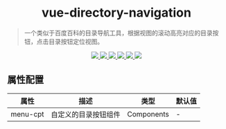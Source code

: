 <h1 align="center">
	vue-directory-navigation
</h1>

> 一个类似于百度百科的目录导航工具，根据视图的滚动高亮对应的目录按钮，点击目录按钮定位视图。

<p align="center">
  <a href="http://img.shields.io/travis/txs1992/vue-directory-navigation.svg">
    <img src="http://img.shields.io/travis/txs1992/vue-directory-navigation.svg" />
  </a>
  <a href="https://img.shields.io/npm/dt/vue-directory-navigation.svg">
    <img src="https://img.shields.io/npm/dt/vue-directory-navigation.svg" />
  </a>
  <a href="https://img.shields.io/npm/dm/vue-directory-navigation.svg">
    <img src="https://img.shields.io/npm/dm/vue-directory-navigation.svg" />
  </a>
  <a href="https://img.shields.io/npm/v/vue-directory-navigation.svg">
    <img src="https://img.shields.io/npm/v/vue-directory-navigation.svg" />
  </a>
  <a href="https://img.shields.io/npm/l/vue-directory-navigation.svg">
    <img src="https://img.shields.io/npm/l/vue-directory-navigation.svg" />
  </a>
  <a href="https://img.shields.io/node/v/passport.svg">
    <img src="https://img.shields.io/node/v/passport.svg" />
  </a>
</p>

## 属性配置

| 属性     | 描述                 | 类型       | 默认值 |
| -------- | -------------------- | ---------- | ------ |
| menu-cpt | 自定义的目录按钮组件 | Components | -      |
